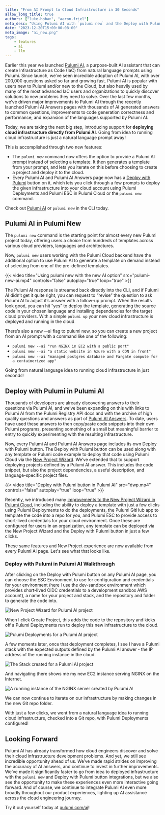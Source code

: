 ```yaml
---
title: "From AI Prompt to Cloud Infrastructure in 30 Seconds"
allow_long_title: true
authors: ["luke-hoban", "aaron-friel"]
meta_desc: "Using Pulumi AI with `pulumi new` and the Deploy with Pulumi button to deploy infrastructure from a natural language prompt in just a few clicks"
date: "2023-12-20T15:00:00-08:00"
meta_image: "ai_new.png"
tags:
    - features
    - ai
    - llm
---
```


Earlier this year we launched [Pulumi AI](/ai), a purpose-built AI assistant that can create Infrastructure as Code (IaC) from natural language prompts using Pulumi.  Since launch, we’ve seen incredible adoption of Pulumi AI, with over 200,000 questions asked so far and growing fast.  Pulumi AI is popular with users new to Pulumi and/or new to the Cloud, but also heavily used by many of the most advanced IaC users and organizations to quickly discover solutions to new problems they need to solve. Over the last few months, we’ve driven major improvements to Pulumi AI through the recently launched Pulumi AI Answers pages with thousands of AI generated answers to common questions, improvements to code generation correctness and performance, and expansion of the languages supported by Pulumi AI.

Today, we are taking the next big step, introducing support for __deploying cloud infrastructure directly from Pulumi AI__.  Going from idea to running cloud infrastructure is just a natural language prompt away!

<!--more-->

This is accomplished through two new features:

* The `pulumi new` command now offers the option to provide a Pulumi AI prompt instead of selecting a template.  It then generates a template from your prompt, and lets you iterate on this before choosing to create a project and deploy it to the cloud.
* Every Pulumi AI and Pulumi AI Answers page now has a [Deploy with Pulumi](/docs/pulumi-cloud/pulumi-button/) button on it, which lets you click through a few prompts to deploy the given infrastructure into your cloud account using Pulumi Deployments and Pulumi ESC in Pulumi Cloud or the `pulumi new` command.

Check out [Pulumi AI](/ai) or `pulumi new` in the CLI today.

## Pulumi AI in Pulumi New

The `pulumi new` command is the starting point for almost every new Pulumi project today, offering users a choice from hundreds of templates across various cloud providers, languages and architectures.

Now, `pulumi new` users working with the Pulumi Cloud backend have the additional option to use Pulumi AI to generate a template on demand instead of selecting from one of the pre-defined templates.

{{< video title="Using pulumi new with the new AI option" src="pulumi-new-ai.mp4" controls="false" autoplay="true" loop="true" >}}

The Pulumi AI response is streamed back directly into the CLI, and if Pulumi AI didn’t get it quite right, you can request to “revise” the question to ask Pulumi AI to adjust it’s answer with a follow-up prompt.  When the results look good, you can hit “yes” to deploy the template, generating the source code in your chosen language and installing dependencies for the target cloud providers.  With a simple `pulumi up` your new cloud infrastructure is deployed and running in the cloud.

There’s also a new --ai flag to pulumi new, so you can create a new project from an AI prompt with a command like one of the following:

* `pulumi new --ai "run NGINX in EC2 with a public port"`
* `pulumi new --ai "a static website in Azure with a CDN in front"`
* `pulumi new --ai "managed postgres database and Fargate compute for a containerized app"`

Going from natural language idea to running cloud infrastructure in just seconds!

## Deploy with Pulumi in Pulumi AI

Thousands of developers are already discovering answers to their questions via Pulumi AI, and we’ve been expanding on this with links to Pulumi AI from the Pulumi Registry API docs and with the archive of high quality questions and answers as part of [Pulumi AI Answers](/ai/answers).  To date, users have used these answers to then copy/paste code snippets into their own Pulumi programs, presenting something of a small but meaningful barrier to entry to quickly experimenting with the resulting infrastructure.

Now, every Pulumi AI and Pulumi AI Answers page includes its own Deploy with Pulumi button.  The Deploy with Pulumi button can be used along with any template or Pulumi code example to deploy that code using Pulumi Cloud via the [New Project Wizard](/docs/pulumi-cloud/developer-portals/new-project-wizard).  We’ve extended that to support deploying projects defined by a Pulumi AI answer.  This includes the code snippet, but also the project dependencies, a useful description, and language-specific project files.

{{< video title="Deploy with Pulumi button in Pulumi AI" src="dwp.mp4" controls="false" autoplay="true" loop="true" >}}

Recently, we introduced many [improvements to the New Project Wizard in Pulumi Cloud](/blog/building-developer-portals/), including the ability to deploy a template with just a few clicks using Pulumi Deployments to do the deployments, the Pulumi GitHub app to template the code into a repo for you, and Pulumi ESC to provide access to short-lived credentials for your cloud environment.  Once these are configured for users in an organization, any template can be deployed via the New Project Wizard and the Deploy with Pulumi button in just a few clicks.

These same features and New Project experience are now available from every Pulumi AI page.  Let's see what that looks like.

### Deploy with Pulumi in Pulumi AI Walkthrough

After clicking on the Deploy with Pulumi button on any Pulumi AI page, you can choose the ESC Environment to use for configuration and credentials for your environment (here I use the dev-sandbox environment which provides short-lived OIDC credentials to a development sandbox AWS account), a name for your project and stack, and the repository and folder to generate the code into.

![New Project Wizard for Pulumi AI project](npw.png)

When I click Create Project, this adds the code to the repository and kicks off a Pulumi Deployments run to deploy this new infrastructure to the cloud.

![Pulumi Deployments for a Pulumi AI project](deploy2.png)

A few moments later, once that deployment completes, I see I have a Pulumi stack with the expected outputs defined by the Pulumi AI answer - the IP address of the running instance in the cloud.

![The Stack created for a Pulumi AI project](stack.png)

And navigating there shows me my new EC2 instance serving NGINX on the Internet.

![A running instance of the NGINX server created by Pulumi AI](nginx.png)

We can now continue to iterate on our infrastructure by making changes in the new Git repo folder.

With just a few clicks, we went from a natural language idea to running cloud infrastructure, checked into a Git repo, with Pulumi Deployments configured!

## Looking Forward

Pulumi AI has already transformed how cloud engineers discover and solve their cloud infrastructure development problems.  And yet, we still see incredible opportunity ahead of us.  We’ve made rapid strides on improving the accuracy of AI answers, and continue to invest in further improvements.  We’ve made it significantly faster to go from idea to deployed infrastructure with the `pulumi new` and Deploy with Pulumi button integrations, but we also see the opportunity to make these experiences even more interactive going forward.  And of course, we continue to integrate Pulumi AI even more broadly throughout our product experiences, lighting up AI assistance across the cloud engineering journey.

Try it out yourself today at [pulumi.com/ai](/ai)!
